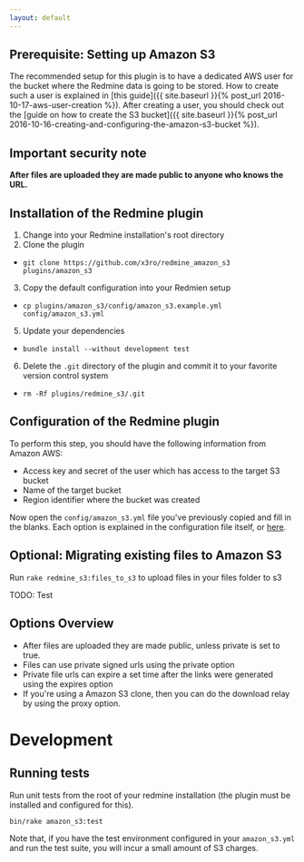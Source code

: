 ```yaml
---
layout: default
---
```


## Prerequisite: Setting up Amazon S3

The recommended setup for this plugin is to have a dedicated AWS user for the bucket where the Redmine data is going to be stored. How to create such a user is explained in [this guide]({{ site.baseurl }}{% post_url 2016-10-17-aws-user-creation %}). After creating a user, you should check out the [guide on how to create the S3 bucket]({{ site.baseurl }}{% post_url 2016-10-16-creating-and-configuring-the-amazon-s3-bucket %}).


## Important security note

**After files are uploaded they are made public to anyone who knows the URL.**


## Installation of the Redmine plugin

1. Change into your Redmine installation's root directory
2. Clone the plugin
  * `git clone https://github.com/x3ro/redmine_amazon_s3 plugins/amazon_s3`
3. Copy the default configuration into your Redmien setup
  * `cp plugins/amazon_s3/config/amazon_s3.example.yml config/amazon_s3.yml`
5. Update your dependencies
  * `bundle install --without development test`
6. Delete the `.git` directory of the plugin and commit it to your favorite version control system
  * `rm -Rf plugins/redmine_s3/.git`


## Configuration of the Redmine plugin

To perform this step, you should have the following information from Amazon AWS:

* Access key and secret of the user which has access to the target S3 bucket
* Name of the target bucket
* Region identifier where the bucket was created

Now open the `config/amazon_s3.yml` file you've previously copied and fill in the blanks. Each option is explained in the configuration file itself, or [here](https://github.com/x3ro/redmine_amazon_s3/blob/master/config/amazon_s3.example.yml).


## Optional: Migrating existing files to Amazon S3

Run `rake redmine_s3:files_to_s3` to upload files in your files folder to s3

TODO: Test


## Options Overview

* After files are uploaded they are made public, unless private is set to true.
* Files can use private signed urls using the private option
* Private file urls can expire a set time after the links were generated using the expires option
* If you're using a Amazon S3 clone, then you can do the download relay by using the proxy option.


# Development

## Running tests

Run unit tests from the root of your redmine installation (the plugin must be installed and configured for this). 

    bin/rake amazon_s3:test

Note that, if you have the test environment configured in your `amazon_s3.yml` and run the test suite, you will incur a small amount of S3 charges.
